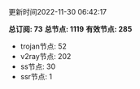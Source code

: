 更新时间2022-11-30 06:42:17

**总订阅: 73**
**总节点: 1119**
**有效节点: 285**
- trojan节点: 52
- v2ray节点: 202
- ss节点: 30
- ssr节点: 1

